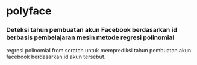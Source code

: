 # polyface

### Deteksi tahun pembuatan akun Facebook berdasarkan id berbasis pembelajaran mesin metode regresi polinomial

regresi polinomial from scratch untuk memprediksi tahun pembuatan akun facebook berdasarkan id akun tersebut.
